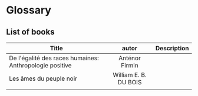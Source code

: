 # Glossary

## List of books

| Title                                                            | autor                                 | Description  |
| ---------------------------------------------------------------- |:------------------------------------:| ------------:|
| De l'égalité des races humaines: Anthropologie positive |  Anténor Firmin |   |
| Les âmes du peuple noir |  William E. B. DU BOIS |   |
|   |   |   |
